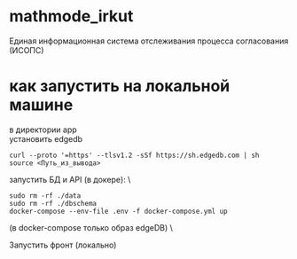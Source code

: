 # mathmode_irkut
Единая информационная система отслеживания процесса согласования (ИСОПС)

# как запустить на локальной машине
в директории app \
установить edgedb 
```
curl --proto '=https' --tlsv1.2 -sSf https://sh.edgedb.com | sh
source <Путь_из_вывода>
```
запустить БД и API (в докере): \ 
```
sudo rm -rf ./data
sudo rm -rf ./dbschema
docker-compose --env-file .env -f docker-compose.yml up
```
(в docker-compose только образ edgeDB) \

Запустить фронт (локально)
